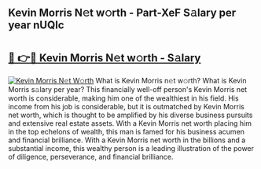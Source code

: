 ## Kevin Morris N𝚎t w𝚘rth - Part-XeF S𝚊lary per year nUQIc

# <h2><a href="http://gc0eaf.nevu.top/?p=Kevin+Morris">🔗 👉🔴 Kevin Morris N𝚎t w𝚘rth - S𝚊lary</a></h2>

[![Kevin Morris N𝚎t W𝚘rth](https://i.imgur.com/Oavwk0R.jpeg)](http://gc0eaf.nevu.top/?p=Kevin+Morris)
What is Kevin Morris n𝚎t w𝚘rth? What is Kevin Morris s𝚊lary per year?
This financially well-off person's Kevin Morris net worth is considerable, making him one of the wealthiest in his field. His income from his job is considerable, but it is outmatched by Kevin Morris net worth, which is thought to be amplified by his diverse business pursuits and extensive real estate assets. With a Kevin Morris net worth placing him in the top echelons of wealth, this man is famed for his business acumen and financial brilliance. With a Kevin Morris net worth in the billions and a substantial income, this wealthy person is a leading illustration of the power of diligence, perseverance, and financial brilliance.

